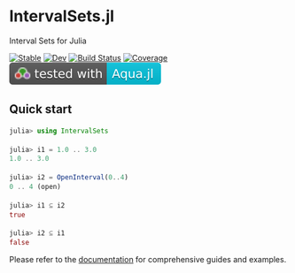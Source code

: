 # IntervalSets.jl
Interval Sets for Julia

[![Stable](https://img.shields.io/badge/docs-stable-blue.svg)](https://JuliaMath.github.io/IntervalSets.jl/stable)
[![Dev](https://img.shields.io/badge/docs-dev-blue.svg)](https://JuliaMath.github.io/IntervalSets.jl/dev)
[![Build Status](https://github.com/JuliaMath/IntervalSets.jl/workflows/CI/badge.svg)](https://github.com/JuliaMath/IntervalSets.jl/actions)
[![Coverage](https://codecov.io/gh/JuliaMath/IntervalSets.jl/branch/master/graph/badge.svg)](https://codecov.io/gh/JuliaMath/IntervalSets.jl)
[![Aqua QA](https://raw.githubusercontent.com/JuliaTesting/Aqua.jl/master/badge.svg)](https://github.com/JuliaTesting/Aqua.jl)

## Quick start

```julia
julia> using IntervalSets

julia> i1 = 1.0 .. 3.0
1.0 .. 3.0

julia> i2 = OpenInterval(0..4)
0 .. 4 (open)

julia> i1 ⊆ i2
true

julia> i2 ⊆ i1
false
```

Please refer to the [documentation](https://JuliaMath.github.io/IntervalSets.jl/stable) for comprehensive guides and examples.

